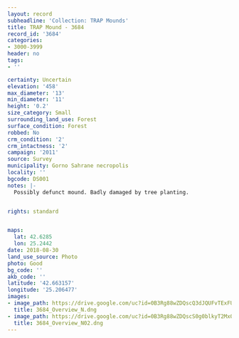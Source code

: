 ```yaml
---
layout: record
subheadline: 'Collection: TRAP Mounds'
title: TRAP Mound - 3684
record_id: '3684'
categories:
- 3000-3999
header: no
tags:
- ''

certainty: Uncertain
elevation: '458'
max_diameter: '13'
min_diameter: '11'
height: '0.2'
size_category: Small
surrounding_land_use: Forest
surface_condition: Forest
robbed: No
crm_condition: '2'
crm_intactness: '2'
campaign: '2011'
source: Survey
municipality: Gorno Sahrane necropolis
locality: ''
bgcode: DS001
notes: |-
  Possibly defunct mound. Badly damaged by tree planting.


rights: standard


maps:
  lat: 42.6285
  lon: 25.2442
date: 2018-08-30
land_use_source: Photo
photo: Good
bg_code: ''
akb_code: ''
latitude: '42.663157'
longitude: '25.206477'
images:
- image_path: https://drive.google.com/uc?id=0B3Rg88wZDQscQ3dJQUFvTExFUGM
  title: 3684_Overview_N.dng
- image_path: https://drive.google.com/uc?id=0B3Rg88wZDQscS0g0blkyT2MxQms
  title: 3684_Overview_N02.dng
---
```

